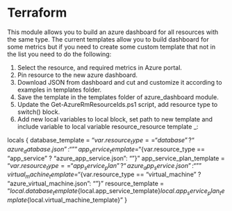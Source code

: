 ﻿# Terraform
This module allows you to build an azure dashboard for all resources with the same type. 
The current templates allow you to build dashboard for some metrics but if you need to create some custom template that not in the list you need to do the following:
1.	Select the resource,  and required metrics in Azure portal. 
2.	Pin resource to the new azure dashboard.
3.	Download JSON from dashboard and cut and customize it according to examples in templates folder. 
4.	Save the template in the templates folder of azure_dashboard module.
5.	Update the Get-AzureRmResourceIds.ps1 script, add resource type to switch() block.
6.	Add new local variables to local block, set path to new template and include variable to  local variable resource_resource template _:


locals {
    database_template = “${var.resource_type == “database” ? “azure_database.json”: “”}”
    app_service_template = “${var.resource_type == “app_service” ? “azure_app_service.json”: “”}”
    app_service_plan_template = “${var.resource_type == “app_service_plan” ? “azure_app_service.json”: “”}”
    virtual_machine_template = “${var.resource_type == “virtual_machine” ? “azure_virtual_machine.json”: “”}”
    resource_template = “${local.database_template}${local.app_service_template}${local.app_service_plan_template}${local.virtual_machine_template}”
}
